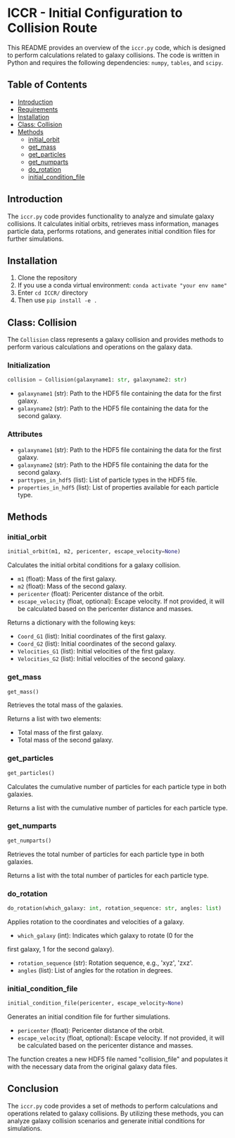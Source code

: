 # ICCR - Initial Configuration to Collision Route

This README provides an overview of the `iccr.py` code, which is designed to perform calculations related to galaxy collisions. The code is written in Python and requires the following dependencies: `numpy`, `tables`, and `scipy`.

## Table of Contents
- [Introduction](#introduction)
- [Requirements](#requirements)
- [Installation](#installation)
- [Class: Collision](#class-collision)
- [Methods](#methods)
  - [initial_orbit](#initial_orbit)
  - [get_mass](#get_mass)
  - [get_particles](#get_particles)
  - [get_numparts](#get_numparts)
  - [do_rotation](#do_rotation)
  - [initial_condition_file](#initial_condition_file)

## Introduction
The `iccr.py` code provides functionality to analyze and simulate galaxy collisions. It calculates initial orbits, retrieves mass information, manages particle data, performs rotations, and generates initial condition files for further simulations.

## Installation
1. Clone the repository
2. If you use a conda virtual environment: `conda activate "your env name"`
3. Enter `cd ICCR/` directory
4. Then use `pip install -e .`

## Class: Collision
The `Collision` class represents a galaxy collision and provides methods to perform various calculations and operations on the galaxy data.

### Initialization
```python
collision = Collision(galaxyname1: str, galaxyname2: str)
```
- `galaxyname1` (str): Path to the HDF5 file containing the data for the first galaxy.
- `galaxyname2` (str): Path to the HDF5 file containing the data for the second galaxy.

### Attributes
- `galaxyname1` (str): Path to the HDF5 file containing the data for the first galaxy.
- `galaxyname2` (str): Path to the HDF5 file containing the data for the second galaxy.
- `parttypes_in_hdf5` (list): List of particle types in the HDF5 file.
- `properties_in_hdf5` (list): List of properties available for each particle type.

## Methods

### initial_orbit
```python
initial_orbit(m1, m2, pericenter, escape_velocity=None)
```
Calculates the initial orbital conditions for a galaxy collision.

- `m1` (float): Mass of the first galaxy.
- `m2` (float): Mass of the second galaxy.
- `pericenter` (float): Pericenter distance of the orbit.
- `escape_velocity` (float, optional): Escape velocity. If not provided, it will be calculated based on the pericenter distance and masses.

Returns a dictionary with the following keys:
- `Coord_G1` (list): Initial coordinates of the first galaxy.
- `Coord_G2` (list): Initial coordinates of the second galaxy.
- `Velocities_G1` (list): Initial velocities of the first galaxy.
- `Velocities_G2` (list): Initial velocities of the second galaxy.

### get_mass
```python
get_mass()
```
Retrieves the total mass of the galaxies.

Returns a list with two elements:
- Total mass of the first galaxy.
- Total mass of the second galaxy.

### get_particles
```python
get_particles()
```
Calculates the cumulative number of particles for each particle type in both galaxies.

Returns a list with the cumulative number of particles for each particle type.

### get_numparts
```python
get_numparts()
```
Retrieves the total number of particles for each particle type in both galaxies.

Returns a list with the total number of particles for each particle type.

### do_rotation
```python
do_rotation(which_galaxy: int, rotation_sequence: str, angles: list)
```
Applies rotation to the coordinates and velocities of a galaxy.

- `which_galaxy` (int): Indicates which galaxy to rotate (0 for the

 first galaxy, 1 for the second galaxy).
- `rotation_sequence` (str): Rotation sequence, e.g., 'xyz', 'zxz'.
- `angles` (list): List of angles for the rotation in degrees.

### initial_condition_file
```python
initial_condition_file(pericenter, escape_velocity=None)
```
Generates an initial condition file for further simulations.

- `pericenter` (float): Pericenter distance of the orbit.
- `escape_velocity` (float, optional): Escape velocity. If not provided, it will be calculated based on the pericenter distance and masses.

The function creates a new HDF5 file named "collision_file" and populates it with the necessary data from the original galaxy data files.

## Conclusion
The `iccr.py` code provides a set of methods to perform calculations and operations related to galaxy collisions. By utilizing these methods, you can analyze galaxy collision scenarios and generate initial conditions for simulations.
